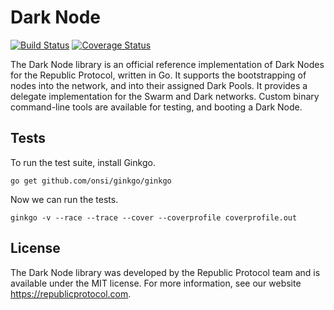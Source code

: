 # Dark Node

[![Build Status](https://travis-ci.org/republicprotocol/go-dark-node.svg?branch=master)](https://travis-ci.org/republicprotocol/go-dark-node)
[![Coverage Status](https://coveralls.io/repos/github/republicprotocol/go-dark-node/badge.svg?branch=master)](https://coveralls.io/github/republicprotocol/go-dark-node?branch=master)


The Dark Node library is an official reference implementation of Dark Nodes for the Republic Protocol, written in Go. It supports the bootstrapping of nodes into the network, and into their assigned Dark Pools. It provides a delegate implementation for the Swarm and Dark networks. Custom binary command-line tools are available for testing, and booting a Dark Node.

## Tests

To run the test suite, install Ginkgo.

```
go get github.com/onsi/ginkgo/ginkgo
```

Now we can run the tests.

```
ginkgo -v --race --trace --cover --coverprofile coverprofile.out
```

## License

The Dark Node library was developed by the Republic Protocol team and is available under the MIT license. For more information, see our website https://republicprotocol.com.
